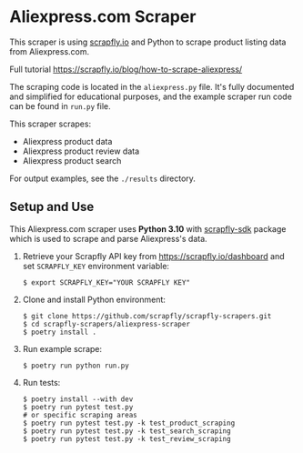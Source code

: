 # Aliexpress.com Scraper

This scraper is using [scrapfly.io](https://scrapfly.io/) and Python to scrape product listing data from Aliexpress.com. 

Full tutorial <https://scrapfly.io/blog/how-to-scrape-aliexpress/>

The scraping code is located in the `aliexpress.py` file. It's fully documented and simplified for educational purposes, and the example scraper run code can be found in `run.py` file.

This scraper scrapes:
- Aliexpress product data
- Aliexpress product review data
- Aliexpress product search

For output examples, see the `./results` directory.

## Setup and Use

This Aliexpress.com scraper uses __Python 3.10__ with [scrapfly-sdk](https://pypi.org/project/scrapfly-sdk/) package which is used to scrape and parse Aliexpress's data.

1. Retrieve your Scrapfly API key from <https://scrapfly.io/dashboard> and set `SCRAPFLY_KEY` environment variable:
    ```shell
    $ export SCRAPFLY_KEY="YOUR SCRAPFLY KEY"
    ```
2. Clone and install Python environment:
    ```shell
    $ git clone https://github.com/scrapfly/scrapfly-scrapers.git
    $ cd scrapfly-scrapers/aliexpress-scraper
    $ poetry install .
    ```
3. Run example scrape:
    ```shell
    $ poetry run python run.py
    ```
4. Run tests:
    ```shell
    $ poetry install --with dev
    $ poetry run pytest test.py
    # or specific scraping areas
    $ poetry run pytest test.py -k test_product_scraping
    $ poetry run pytest test.py -k test_search_scraping
    $ poetry run pytest test.py -k test_review_scraping
    ```

